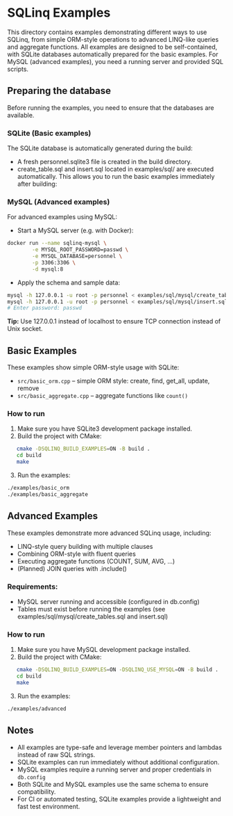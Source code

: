 # SQLinq Examples
This directory contains examples demonstrating different ways to use SQLinq, from simple ORM-style operations to advanced LINQ-like queries and aggregate functions.
All examples are designed to be self-contained, with SQLite databases automatically prepared for the basic examples. For MySQL (advanced examples), you need a running server and provided SQL scripts.

## Preparing the database
Before running the examples, you need to ensure that the databases are available.

### SQLite (Basic examples)
The SQLite database is automatically generated during the build:
- A fresh personnel.sqlite3 file is created in the build directory.
- create_table.sql and insert.sql located in examples/sql/ are executed automatically.
This allows you to run the basic examples immediately after building:

### MySQL (Advanced examples)
For advanced examples using MySQL:
- Start a MySQL server (e.g. with Docker):
```sh
docker run --name sqlinq-mysql \
        -e MYSQL_ROOT_PASSWORD=passwd \
        -e MYSQL_DATABASE=personnel \
        -p 3306:3306 \
        -d mysql:8
```
- Apply the schema and sample data:
```sh
mysql -h 127.0.0.1 -u root -p personnel < examples/sql/mysql/create_tables.sql
mysql -h 127.0.0.1 -u root -p personnel < examples/sql/mysql/insert.sql
# Enter password: passwd
```
**Tip:** Use 127.0.0.1 instead of localhost to ensure TCP connection instead of Unix socket. 

## Basic Examples
These examples show simple ORM-style usage with SQLite:
- `src/basic_orm.cpp` – simple ORM style: create, find, get_all, update, remove
- `src/basic_aggregate.cpp` – aggregate functions like `count()`

### How to run
1. Make sure you have SQLite3 development package installed.
2. Build the project with CMake:
```sh
   cmake -DSQLINQ_BUILD_EXAMPLES=ON -B build .
   cd build
   make
```
3. Run the examples:
```sh
./examples/basic_orm
./examples/basic_aggregate
```

## Advanced Examples
These examples demonstrate more advanced SQLinq usage, including:
- LINQ-style query building with multiple clauses
- Combining ORM-style with fluent queries
- Executing aggregate functions (COUNT, SUM, AVG, …)
- (Planned) JOIN queries with .include<Entity>()

### Requirements:
- MySQL server running and accessible (configured in db.config)
- Tables must exist before running the examples (see examples/sql/mysql/create_tables.sql and insert.sql)

### How to run
1. Make sure you have MySQL development package installed.
2. Build the project with CMake:
```sh
   cmake -DSQLINQ_BUILD_EXAMPLES=ON -DSQLINQ_USE_MYSQL=ON -B build .
   cd build
   make
```
3. Run the examples:
```sh
./examples/advanced
```

## Notes
- All examples are type-safe and leverage member pointers and lambdas instead of raw SQL strings.
- SQLite examples can run immediately without additional configuration.
- MySQL examples require a running server and proper credentials in `db.config`
- Both SQLite and MySQL examples use the same schema to ensure compatibility.
- For CI or automated testing, SQLite examples provide a lightweight and fast test environment.
